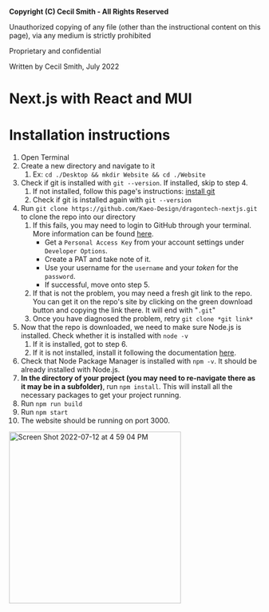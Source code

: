 **Copyright (C) Cecil Smith - All Rights Reserved**

Unauthorized copying of any file (other than the instructional content on this page), via any medium is strictly prohibited

Proprietary and confidential

Written by Cecil Smith, July 2022


# Next.js with React and MUI

# Installation instructions

1. Open Terminal
2. Create a new directory and navigate to it
   1. Ex: `cd ./Desktop && mkdir Website && cd ./Website`
3. Check if git is installed with `git --version`. If installed, skip to step 4.
   1. If not installed, follow this page's instructions: [install git](https://git-scm.com/book/en/v2/Getting-Started-Installing-Git)
   2. Check if git is installed again with `git --version`
4. Run `git clone https://github.com/Kaeo-Design/dragontech-nextjs.git` to clone the repo into our directory
   1. If this fails, you may need to login to GitHub through your terminal. More information can be found [here](https://docs.github.com/en/authentication/keeping-your-account-and-data-secure/creating-a-personal-access-token). 
      * Get a `Personal Access Key` from your account settings under `Developer Options`.
      * Create a PAT and take note of it.
      * Use your username for the `username` and your *token* for the `password`.
      * If successful, move onto step 5.
   2. If that is not the problem, you may need a fresh git link to the repo. You can get it on the repo's site by clicking on the green download button and copying the link there. It will end with "`.git`"
   3. Once you have diagnosed the problem, retry `git clone *git link*`
5. Now that the repo is downloaded, we need to make sure Node.js is installed. Check whether it is installed with `node -v`
   1. If it is installed, got to step 6.
   2. If it is not installed, install it following the documentation [here](https://nodejs.dev/learn/how-to-install-nodejs).
6. Check that Node Package Manager is installed with `npm -v`. It should be already installed with Node.js.
7. **In the directory of your project (you may need to re-navigate there as it may be in a subfolder)**, run `npm install`. This will install all the necessary packages to get your project running.
8. Run `npm run build`
9. Run `npm start`
10. The website should be running on port 3000.

<img width="344" alt="Screen Shot 2022-07-12 at 4 59 04 PM" src="https://user-images.githubusercontent.com/19243227/178602756-e57f617c-3691-4624-ae04-57106fcd3550.png">



